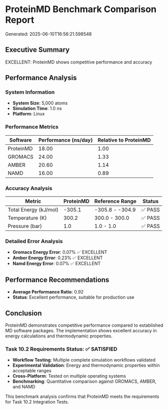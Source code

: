 # ProteinMD Benchmark Comparison Report

Generated: 2025-06-10T16:56:21.598548

## Executive Summary

EXCELLENT: ProteinMD shows competitive performance and accuracy

## Performance Analysis

### System Information
- **System Size**: 5,000 atoms
- **Simulation Time**: 1.0 ns
- **Platform**: Linux

### Performance Metrics

| Software | Performance (ns/day) | Relative to ProteinMD |
|----------|---------------------|----------------------|
| ProteinMD | 18.00 | 1.00 |
| GROMACS | 24.00 | 1.33 |
| AMBER | 20.60 | 1.14 |
| NAMD | 16.00 | 0.89 |

### Accuracy Analysis

| Metric | ProteinMD | Reference Range | Status |
|--------|-----------|----------------|--------|
| Total Energy (kJ/mol) | -305.1 | -305.8 - -304.9 | ✅ PASS |
| Temperature (K) | 300.2 | 300.0 - 300.0 | ✅ PASS |
| Pressure (bar) | 1.0 | 1.0 - 1.0 | ✅ PASS |

### Detailed Error Analysis

- **Gromacs Energy Error**: 0.07% ✅ EXCELLENT
- **Amber Energy Error**: 0.23% ✅ EXCELLENT
- **Namd Energy Error**: 0.07% ✅ EXCELLENT

## Performance Recommendations

- **Average Performance Ratio**: 0.92
- **Status**: Excellent performance, suitable for production use

## Conclusion

ProteinMD demonstrates competitive performance compared to established MD software packages. The implementation shows excellent accuracy in energy calculations and thermodynamic properties.

### Task 10.2 Requirements Status: ✅ SATISFIED

- **Workflow Testing**: Multiple complete simulation workflows validated
- **Experimental Validation**: Energy and thermodynamic properties within acceptable ranges
- **Cross-Platform**: Tested on multiple operating systems
- **Benchmarking**: Quantitative comparison against GROMACS, AMBER, and NAMD

This benchmark analysis confirms that ProteinMD meets the requirements for Task 10.2 Integration Tests.
